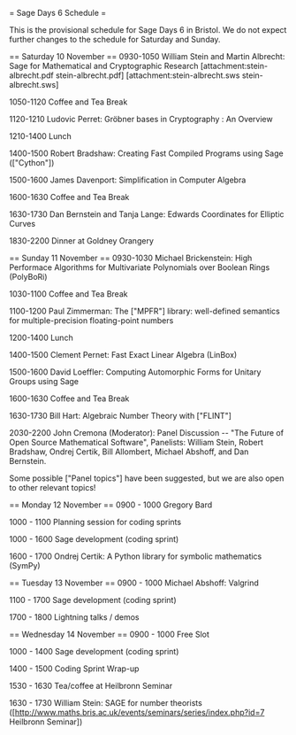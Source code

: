 = Sage Days 6 Schedule =

This is the provisional schedule for Sage Days 6 in Bristol.  We do not expect further changes to the schedule for Saturday and Sunday.

== Saturday 10 November ==
0930-1050 William Stein and Martin Albrecht: Sage for Mathematical and Cryptographic Research
[attachment:stein-albrecht.pdf stein-albrecht.pdf] [attachment:stein-albrecht.sws stein-albrecht.sws]

1050-1120 Coffee and Tea Break

1120-1210 Ludovic Perret: Gröbner bases in Cryptography : An Overview

1210-1400 Lunch

1400-1500 Robert Bradshaw: Creating Fast Compiled Programs using Sage (["Cython"])

1500-1600 James Davenport: Simplification in Computer Algebra

1600-1630 Coffee and Tea Break

1630-1730 Dan Bernstein and Tanja Lange: Edwards Coordinates for Elliptic Curves 

1830-2200 Dinner at Goldney Orangery

== Sunday 11 November ==
0930-1030 Michael Brickenstein: High Performace Algorithms for Multivariate Polynomials over Boolean Rings (PolyBoRi)

1030-1100 Coffee and Tea Break

1100-1200 Paul Zimmerman:  The ["MPFR"] library: well-defined semantics for multiple-precision floating-point numbers

1200-1400 Lunch

1400-1500 Clement Pernet: Fast Exact Linear Algebra (LinBox)

1500-1600 David Loeffler: Computing Automorphic Forms for Unitary Groups using Sage

1600-1630 Coffee and Tea Break

1630-1730 Bill Hart: Algebraic Number Theory with ["FLINT"]

2030-2200 John Cremona (Moderator): Panel Discussion -- "The Future of Open Source Mathematical Software", 
Panelists: William Stein, Robert Bradshaw, Ondrej Certik, Bill Allombert, Michael Abshoff, and Dan Bernstein.

Some possible ["Panel topics"] have been suggested, but we are also open to other relevant topics!

== Monday 12 November ==
0900 - 1000 Gregory Bard

1000 - 1100 Planning session for coding sprints

1000 - 1600 Sage development (coding sprint)

1600 - 1700 Ondrej Certik: A Python library for symbolic mathematics (SymPy)

== Tuesday 13 November ==
0900 - 1000 Michael Abshoff: Valgrind

1100 - 1700 Sage development (coding sprint)

1700 - 1800 Lightning talks / demos

== Wednesday 14 November ==
0900 - 1000 Free Slot

1000 - 1400 Sage development (coding sprint)

1400 - 1500 Coding Sprint Wrap-up

1530 - 1630 Tea/coffee at Heilbronn Seminar

1630 - 1730 William Stein:  SAGE for number theorists ([http://www.maths.bris.ac.uk/events/seminars/series/index.php?id=7 Heilbronn Seminar])
